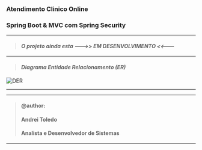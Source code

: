 ### Atendimento Clinico Online
### Spring Boot &amp; MVC com Spring Security

---
> #### *O projeto ainda esta --->> EM DESENVOLVIMENTO <<---*
---

> #### *Diagrama Entidade Relacionamento (ER)*

![DER](https://user-images.githubusercontent.com/16118637/227591867-47f095af-5e0d-4349-bc9b-e13f943a95f7.png)

---


----
>#### @author:                             
>#### Andrei Toledo                        
>#### Analista e Desenvolvedor de Sistemas 
----
